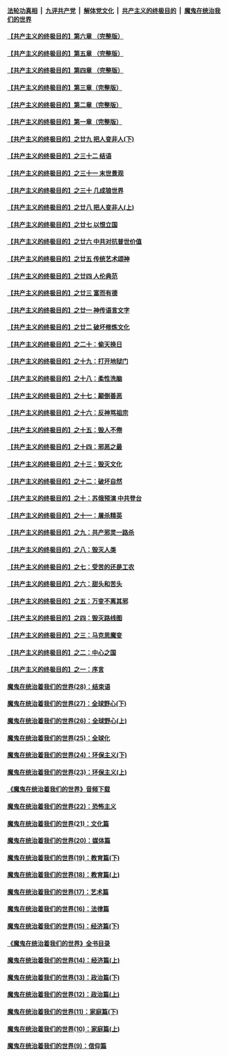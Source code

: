 ####  [法轮功真相](../../../../basic/blob/master/README.md?t=06131831) &nbsp;|&nbsp; [九评共产党](../../../../9ping.md/blob/master/README.md?t=06131831) &nbsp;|&nbsp; [解体党文化](../../../../jtdwh.md/blob/master/README.md?t=06131831)  &nbsp;|&nbsp; [共产主义的终极目的](../../../../gczydzjmd.md/blob/master/README.md?t=06131831) &nbsp;|&nbsp; [魔鬼在统治我们的世界](../../../../mgztzwmdsj.md/blob/master/README.md?t=06131831) 

#### [【共产主义的终极目的】第六章 （完整版）](../pages/nsc422/n11428913.md?t=06131831) 

#### [【共产主义的终极目的】第五章 （完整版）](../pages/nsc422/n11428912.md?t=06131831) 

#### [【共产主义的终极目的】第四章 （完整版）](../pages/nsc422/n11428907.md?t=06131831) 

#### [【共产主义的终极目的】第三章（完整版）](../pages/nsc422/n11428848.md?t=06131831) 

#### [【共产主义的终极目的】第二章（完整版）](../pages/nsc422/n11428831.md?t=06131831) 

#### [【共产主义的终极目的】第一章（完整版）](../pages/nsc422/n11417651.md?t=06131831) 

#### [【共产主义的终极目的】之廿九 把人变非人(下)](../pages/nsc422/n11344140.md?t=06131831) 

#### [【共产主义的终极目的】之三十二 结语](../pages/nsc422/n11360535.md?t=06131831) 

#### [【共产主义的终极目的】之三十一 末世景观](../pages/nsc422/n11351129.md?t=06131831) 

#### [【共产主义的终极目的】之三十 几成狼世界](../pages/nsc422/n11348280.md?t=06131831) 

#### [【共产主义的终极目的】之廿八 把人变非人(上)](../pages/nsc422/n11340492.md?t=06131831) 

#### [【共产主义的终极目的】之廿七 以恨立国](../pages/nsc422/n11336944.md?t=06131831) 

#### [【共产主义的终极目的】之廿六 中共对抗普世价值](../pages/nsc422/n11324785.md?t=06131831) 

#### [【共产主义的终极目的】之廿五 传统艺术颂神](../pages/nsc422/n11296396.md?t=06131831) 

#### [【共产主义的终极目的】之廿四 人伦典范](../pages/nsc422/n11296397.md?t=06131831) 

#### [【共产主义的终极目的】之廿三 富而有德](../pages/nsc422/n11283598.md?t=06131831) 

#### [【共产主义的终极目的】之廿一 神传语言文字](../pages/nsc422/n11263265.md?t=06131831) 

#### [【共产主义的终极目的】之廿二 破坏修炼文化](../pages/nsc422/n11245728.md?t=06131831) 

#### [【共产主义的终极目的】之二十：偷天换日](../pages/nsc422/n11238846.md?t=06131831) 

#### [【共产主义的终极目的】之十九：打开地狱门](../pages/nsc422/n11206376.md?t=06131831) 

#### [【共产主义的终极目的】之十八：柔性洗脑](../pages/nsc422/n11199994.md?t=06131831) 

#### [【共产主义的终极目的】之十七：颠倒善恶](../pages/nsc422/n11179782.md?t=06131831) 

#### [【共产主义的终极目的】之十六：反神骂祖宗](../pages/nsc422/n11166798.md?t=06131831) 

#### [【共产主义的终极目的】之十五：毁人不倦](../pages/nsc422/n11166792.md?t=06131831) 

#### [【共产主义的终极目的】之十四：邪恶之最](../pages/nsc422/n11150249.md?t=06131831) 

#### [【共产主义的终极目的】之十三：毁灭文化](../pages/nsc422/n11135227.md?t=06131831) 

#### [【共产主义的终极目的】之十二：破坏自然](../pages/nsc422/n11135214.md?t=06131831) 

#### [【共产主义的终极目的】之十：苏俄预演 中共登台](../pages/nsc422/n11118424.md?t=06131831) 

#### [【共产主义的终极目的】之十一：屠杀精英](../pages/nsc422/n11118442.md?t=06131831) 

#### [【共产主义的终极目的】之九：共产邪灵一路杀](../pages/nsc422/n11114139.md?t=06131831) 

#### [【共产主义的终极目的】之八：毁灭人类](../pages/nsc422/n11108503.md?t=06131831) 

#### [【共产主义的终极目的】之七：受苦的还是工农](../pages/nsc422/n11101809.md?t=06131831) 

#### [【共产主义的终极目的】之六：甜头和苦头](../pages/nsc422/n11096971.md?t=06131831) 

#### [【共产主义的终极目的】之五：万变不离其邪](../pages/nsc422/n11091285.md?t=06131831) 

#### [【共产主义的终极目的】之四：毁灭路线图](../pages/nsc422/n11086284.md?t=06131831) 

#### [【共产主义的终极目的】之三：马克思魔变](../pages/nsc422/n11061941.md?t=06131831) 

#### [【共产主义的终极目的】之二：中心之国](../pages/nsc422/n11047728.md?t=06131831) 

#### [【共产主义的终极目的】之一：序言](../pages/nsc422/n11086077.md?t=06131831) 

#### [魔鬼在统治着我们的世界(28)：结束语](../pages/nsc422/n10936246.md?t=06131831) 

#### [魔鬼在统治着我们的世界(27)：全球野心(下)](../pages/nsc422/n10928319.md?t=06131831) 

#### [魔鬼在统治着我们的世界(26)：全球野心(上)](../pages/nsc422/n10900318.md?t=06131831) 

#### [魔鬼在统治着我们的世界(25)：全球化](../pages/nsc422/n10788205.md?t=06131831) 

#### [魔鬼在统治着我们的世界(24)：环保主义(下)](../pages/nsc422/n10695307.md?t=06131831) 

#### [魔鬼在统治着我们的世界(23)：环保主义(上)](../pages/nsc422/n10688613.md?t=06131831) 

#### [《魔鬼在统治着我们的世界》音频下载](../pages/nsc422/n10635553.md?t=06131831) 

#### [魔鬼在统治着我们的世界(22)：恐怖主义](../pages/nsc422/n10614727.md?t=06131831) 

#### [魔鬼在统治着我们的世界(21)：文化篇](../pages/nsc422/n10597706.md?t=06131831) 

#### [魔鬼在统治着我们的世界(20)：媒体篇](../pages/nsc422/n10586579.md?t=06131831) 

#### [魔鬼在统治着我们的世界(19)：教育篇(下)](../pages/nsc422/n10564808.md?t=06131831) 

#### [魔鬼在统治着我们的世界(18)：教育篇(上)](../pages/nsc422/n10526970.md?t=06131831) 

#### [魔鬼在统治着我们的世界(17)：艺术篇](../pages/nsc422/n10499093.md?t=06131831) 

#### [魔鬼在统治着我们的世界(16)：法律篇](../pages/nsc422/n10485969.md?t=06131831) 

#### [魔鬼在统治着我们的世界(15)：经济篇(下)](../pages/nsc422/n10469975.md?t=06131831) 

#### [《魔鬼在统治着我们的世界》全书目录](../pages/nsc422/n10464261.md?t=06131831) 

#### [魔鬼在统治着我们的世界(14)：经济篇(上)](../pages/nsc422/n10457370.md?t=06131831) 

#### [魔鬼在统治着我们的世界(13)：政治篇(下)](../pages/nsc422/n10448270.md?t=06131831) 

#### [魔鬼在统治着我们的世界(12)：政治篇(上)](../pages/nsc422/n10444576.md?t=06131831) 

#### [魔鬼在统治着我们的世界(11)：家庭篇(下)](../pages/nsc422/n10440961.md?t=06131831) 

#### [魔鬼在统治着我们的世界(10)：家庭篇(上)](../pages/nsc422/n10435448.md?t=06131831) 

#### [魔鬼在统治着我们的世界(9)：信仰篇](../pages/nsc422/n10432159.md?t=06131831) 

